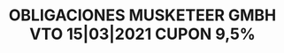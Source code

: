---
layout: asset
title: OBLIGACIONES MUSKETEER GMBH VTO 15|03|2021 CUPON 9,5%
isin: XS0611238816
---